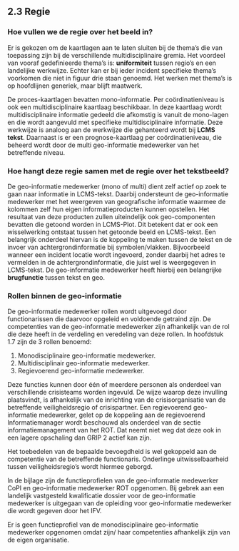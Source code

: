 ## 2.3 Regie

### Hoe vullen we de regie over het beeld in?
Er is gekozen om de kaartlagen aan te laten sluiten bij de thema’s die van toepassing zijn bij de verschillende multidisciplinaire gremia. Het voordeel van vooraf gedefinieerde thema’s is: **uniformiteit** tussen regio’s en een landelijke werkwijze. Echter kan er bij ieder incident
specifieke thema’s voorkomen die niet in figuur drie staan genoemd. Het werken met thema’s is op hoofdlijnen generiek, maar blijft maatwerk.

De proces-kaartlagen bevatten mono-informatie. Per coördinatieniveau is ook een multidisciplinaire kaartlaag beschikbaar. In deze kaartlaag wordt multidisciplinaire informatie gedeeld die afkomstig is vanuit de mono-lagen en die wordt aangevuld met specifieke multidisciplinaire informatie. Deze werkwijze is analoog aan de werkwijze die gehanteerd
wordt bij **LCMS tekst**. Daarnaast is er een prognose-kaartlaag per coördinatieniveau, die beheerd wordt door de multi geo-informatie medewerker van het betreffende niveau.

### Hoe hangt deze regie samen met de regie over het tekstbeeld?
De geo-informatie medewerker (mono of multi) dient zelf actief op zoek te gaan naar informatie in LCMS-tekst. Daarbij ondersteunt de geo-informatie medewerker met het weergeven van geografische informatie waarmee de kolommen zelf hun eigen informatieproducten kunnen opstellen. Het resultaat van deze producten zullen uiteindelijk ook geo-componenten bevatten die getoond worden in LCMS-Plot. Dit betekent dat er ook
een wisselwerking ontstaat tussen het getoonde beeld en LCMS-tekst.
Een belangrijk onderdeel hiervan is de koppeling te maken tussen de tekst en de invoer van achtergrondinformatie bij symbolen/vlakken. Bijvoorbeeld wanneer een incident locatie wordt ingevoerd, zonder daarbij het adres te vermelden in de achtergrondinformatie, die juist wel is weergegeven in LCMS-tekst. De geo-informatie medewerker heeft hierbij een belangrijke
**brugfunctie** tussen tekst en geo.

### Rollen binnen de geo-informatie
De geo-informatie medewerker rollen wordt uitgevoegd door functionarissen die daarvoor opgeleid en voldoende getraind zijn. De competenties van de geo-informatie medewerker zijn afhankelijk van de rol die deze heeft in de verdeling en veredeling van deze rollen. In hoofdstuk 1.7 zijn de 3 rollen benoemd:

1. Monodisciplinaire geo-informatie medewerker.
2. Multidisciplinair geo-informatie medewerker.
3. Regievoerend geo-informatie medewerker.

Deze functies kunnen door één of meerdere personen als onderdeel van verschillende crisisteams worden ingevuld. De wijze waarop deze invulling plaatsvindt, is afhankelijk van de inrichting van de crisisorganisatie van de betreffende veiligheidsregio of crisispartner. Een regievoerend geo-informatie medewerker, gelet op de koppeling aan de regievoerend
Informatiemanager wordt beschouwd als onderdeel van de sectie informatiemanagement van het ROT. Dat neemt niet weg dat deze ook in een lagere opschaling dan GRIP 2 actief kan zijn.

Het toebedelen van de bepaalde bevoegdheid is wel gekoppeld aan de competentie van de betreffende functionaris. Onderlinge uitwisselbaarheid tussen veiligheidsregio’s wordt hiermee geborgd.

In de bijlage zijn de functieprofielen van de geo-informatie medewerker CoPI en geo-informatie medewerker ROT opgenomen. Bij gebrek aan een landelijk vastgesteld kwalificatie dossier voor de geo-informatie medewerker is uitgegaan van de opleiding voor geo-informatie medewerker die wordt gegeven door het IFV.

Er is geen functieprofiel van de monodisciplinaire geo-informatie medewerker opgenomen omdat zijn/ haar competenties afhankelijk zijn van de eigen organisatie.